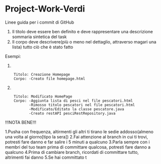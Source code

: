 # Project-Work-Verdi

Linee guida per i commit di GitHub

1. Il titolo deve essere ben definito e deve rappresentare una descrizione sommaria sintetica del task
2. Il corpo deve descrivere(più o meno nel dettaglio, attraverso magari una lista) tutto ciò che è stato fatto

Esempi:

1.


		Titolo: Creazione Homepage
		Corpo: -Creato file homepage.html


2.

		Titolo: Modificato HomePage
		Corpo: -Aggiunta lista di pesci nel file pescatori.html
			   -Rimosso titolo pescatori nel file pescatori.html
			   -Modificato/Editato la classe pescatore.java
			   -Creato restAPI pesciRestRepository.java

!!!NOTA BENE!!!

1.Pusha con frequenza, altirmenti gli altri ti tirano le sedie addosso(almeno una volta al giorno[tipo la sera])
2.Fai attenzione al branch in cui ti trovi, potresti fare danno e far salire i 5 minuti a qualcuno
3.Parla sempre con i membri del tuo team prima di committare qualcosa, potresti fare danno a qualcuno
4.Prima di cambiare branch, ricordati di committare tutto, altrimenti fai danno
5.Se hai committato t
